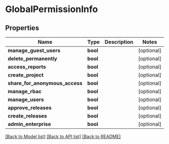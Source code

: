 # GlobalPermissionInfo

## Properties
Name | Type | Description | Notes
------------ | ------------- | ------------- | -------------
**manage_guest_users** | **bool** |  | [optional] 
**delete_permanently** | **bool** |  | [optional] 
**access_reports** | **bool** |  | [optional] 
**create_project** | **bool** |  | [optional] 
**share_for_anonymous_access** | **bool** |  | [optional] 
**manage_rbac** | **bool** |  | [optional] 
**manage_users** | **bool** |  | [optional] 
**approve_releases** | **bool** |  | [optional] 
**create_releases** | **bool** |  | [optional] 
**admin_enterprise** | **bool** |  | [optional] 

[[Back to Model list]](../README.md#documentation-for-models) [[Back to API list]](../README.md#documentation-for-api-endpoints) [[Back to README]](../README.md)


